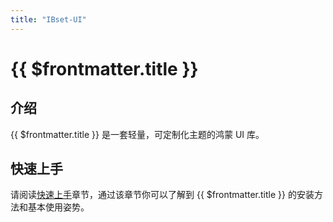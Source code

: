 ```yaml
---
title: "IBset-UI"
---
```


# {{ $frontmatter.title }}

## 介绍

{{ $frontmatter.title }} 是一套轻量，可定制化主题的鸿蒙 UI 库。

## 快速上手

请阅读[快速上手](../quickstart/index)章节，通过该章节你可以了解到 {{ $frontmatter.title }} 的安装方法和基本使用姿势。
